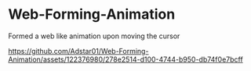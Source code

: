 # Web-Forming-Animation
Formed a web like animation upon moving the cursor


https://github.com/Adstar01/Web-Forming-Animation/assets/122376980/278e2514-d100-4744-b950-db74f0e7bcff

